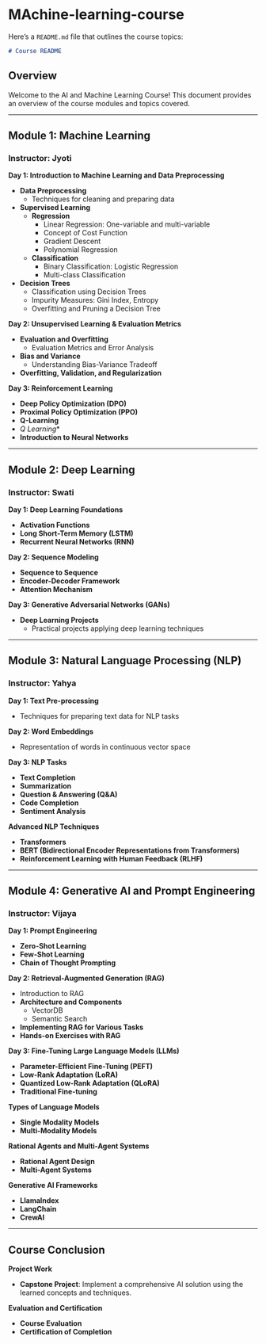 # MAchine-learning-course
Here’s a `README.md` file that outlines the course topics:

```markdown
# Course README
```
## Overview

Welcome to the AI and Machine Learning Course! This document provides an overview of the course modules and topics covered.

---

## Module 1: Machine Learning

### Instructor: Jyoti

**Day 1: Introduction to Machine Learning and Data Preprocessing**
- **Data Preprocessing**
  - Techniques for cleaning and preparing data
- **Supervised Learning**
  - **Regression**
    - Linear Regression: One-variable and multi-variable
    - Concept of Cost Function
    - Gradient Descent
    - Polynomial Regression
  - **Classification**
    - Binary Classification: Logistic Regression
    - Multi-class Classification
- **Decision Trees**
  - Classification using Decision Trees
  - Impurity Measures: Gini Index, Entropy
  - Overfitting and Pruning a Decision Tree

**Day 2: Unsupervised Learning & Evaluation Metrics**
- **Evaluation and Overfitting**
  - Evaluation Metrics and Error Analysis
- **Bias and Variance**
  - Understanding Bias-Variance Tradeoff
- **Overfitting, Validation, and Regularization**

**Day 3: Reinforcement Learning**
- **Deep Policy Optimization (DPO)**
- **Proximal Policy Optimization (PPO)**
- **Q-Learning**
- **Q* Learning**
- **Introduction to Neural Networks**

---

## Module 2: Deep Learning

### Instructor: Swati

**Day 1: Deep Learning Foundations**
- **Activation Functions**
- **Long Short-Term Memory (LSTM)**
- **Recurrent Neural Networks (RNN)**

**Day 2: Sequence Modeling**
- **Sequence to Sequence**
- **Encoder-Decoder Framework**
- **Attention Mechanism**

**Day 3: Generative Adversarial Networks (GANs)**
- **Deep Learning Projects**
  - Practical projects applying deep learning techniques

---

## Module 3: Natural Language Processing (NLP)

### Instructor: Yahya

**Day 1: Text Pre-processing**
- Techniques for preparing text data for NLP tasks

**Day 2: Word Embeddings**
- Representation of words in continuous vector space

**Day 3: NLP Tasks**
- **Text Completion**
- **Summarization**
- **Question & Answering (Q&A)**
- **Code Completion**
- **Sentiment Analysis**

**Advanced NLP Techniques**
- **Transformers**
- **BERT (Bidirectional Encoder Representations from Transformers)**
- **Reinforcement Learning with Human Feedback (RLHF)**

---

## Module 4: Generative AI and Prompt Engineering

### Instructor: Vijaya

**Day 1: Prompt Engineering**
- **Zero-Shot Learning**
- **Few-Shot Learning**
- **Chain of Thought Prompting**

**Day 2: Retrieval-Augmented Generation (RAG)**
- Introduction to RAG
- **Architecture and Components**
  - VectorDB
  - Semantic Search
- **Implementing RAG for Various Tasks**
- **Hands-on Exercises with RAG**

**Day 3: Fine-Tuning Large Language Models (LLMs)**
- **Parameter-Efficient Fine-Tuning (PEFT)**
- **Low-Rank Adaptation (LoRA)**
- **Quantized Low-Rank Adaptation (QLoRA)**
- **Traditional Fine-tuning**

**Types of Language Models**
- **Single Modality Models**
- **Multi-Modality Models**

**Rational Agents and Multi-Agent Systems**
- **Rational Agent Design**
- **Multi-Agent Systems**

**Generative AI Frameworks**
- **LlamaIndex**
- **LangChain**
- **CrewAI**

---

## Course Conclusion

**Project Work**
- **Capstone Project**: Implement a comprehensive AI solution using the learned concepts and techniques.

**Evaluation and Certification**
- **Course Evaluation**
- **Certification of Completion**
